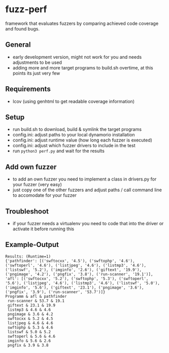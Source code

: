 # fuzz-perf
framework that evaluates fuzzers by comparing achieved code coverage and found bugs.


## General
* early development version, might not work for you and needs adjustments to be used
* adding more and more target programs to build.sh overtime, at this points its just very few

## Requirements

* lcov (using genhtml to get readable coverage information)

## Setup

* run build.sh to download, build & symlink the target programs
* config.ini: adjust paths to your local dynamorio installation 
* config.ini: adjust runtime value (how long each fuzzer is executed)
* config.ini: adjust which fuzzer drivers to include in the test
* run `python3 perf.py` and wait for the results

## Add own fuzzer

* to add an own fuzzer you need to implement a class in drivers.py for your fuzzer (very easy)
* just copy one of the other fuzzers and adjust paths / call command line to accomodate for your fuzzer 


## Troubleshoot
* if your fuzzer needs a virtualenv you need to code that into the driver or activate it before running this 


## Example-Output

```
Results: (Runtime=1)
{'pathfinder': [('swftocxx', '4.5'), ('swftophp', '4.6'), ('swftoperl', '4.6'), ('listjpeg', '4.6'), ('listmp3', '4.6'), ('listswf', '5.2'), ('imginfo', '2.6'), ('giftext', '19.9'), ('pngimage', '4.2'), ('pngfix', '3.8'), ('run-scanner', '19.1')], 'afl': [('swftocxx', '5.2'), ('swftophp', '5.3'), ('swftoperl', '5.6'), ('listjpeg', '4.6'), ('listmp3', '4.6'), ('listswf', '5.0'), ('imginfo', '5.6'), ('giftext', '23.1'), ('pngimage', '3.6'), ('pngfix', '3.9'), ('run-scanner', '53.7')]}
Programm & afl & pathfinder
 run-scanner & 53.7 & 19.1
 giftext & 23.1 & 19.9
 listmp3 & 4.6 & 4.6
 pngimage & 3.6 & 4.2
 swftocxx & 5.2 & 4.5
 listjpeg & 4.6 & 4.6
 swftophp & 5.3 & 4.6
 listswf & 5.0 & 5.2
 swftoperl & 5.6 & 4.6
 imginfo & 5.6 & 2.6
 pngfix & 3.9 & 3.8
```